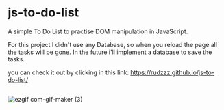# js-to-do-list
A simple To Do List to practise DOM manipulation in JavaScript. 

For this project I didn't use any Database, so when you reload the page all the tasks will be gone. In the future i'll implement a database to save the tasks.

you can check it out by clicking in this link: https://rudzzz.github.io/js-to-do-list/

##
![ezgif com-gif-maker (3)](https://user-images.githubusercontent.com/97038663/151704891-2e059f8d-14df-4262-a627-35a101ab7f01.gif)
